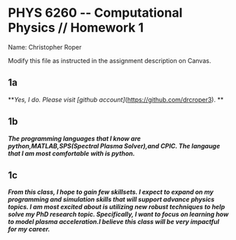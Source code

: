 # PHYS 6260 -- Computational Physics // Homework 1
Name: Christopher Roper

Modify this file as instructed in the assignment description on Canvas.

## 1a
**_Yes, I do. Please visit [github account]_(https://github.com/drcroper3). **

## 1b
**_The programming languages that I know are python,MATLAB,SPS(Spectral Plasma Solver),and CPIC. The langauge that I am most comfortable with is python._**

## 1c
**_From this class, I hope to gain few skillsets. I expect to expand on my programming and simulation skills that will support advance physics topics. I am most excited about is utilizing new robust techniques to help solve my PhD research topic. Specifically, I want to focus on learning how to model plasma acceleration.I believe this class will be very impactful for my career._**